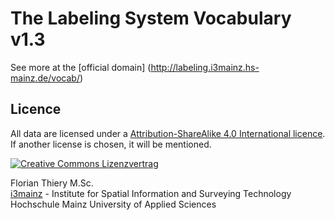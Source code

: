 # The Labeling System Vocabulary v1.3

See more at the [official domain] (http://labeling.i3mainz.hs-mainz.de/vocab/)

## Licence

All data are licensed under a <a rel="license" href="http://creativecommons.org/licenses/by-sa/4.0/">Attribution-ShareAlike 4.0 International licence</a>. If another license is chosen, it will be mentioned.

<a rel="license" href="http://creativecommons.org/licenses/by-sa/4.0/"><img alt="Creative Commons Lizenzvertrag" style="border-width:0" src="http://i.creativecommons.org/l/by-sa/4.0/88x31.png" /></a>

Florian Thiery M.Sc.
<br />
[i3mainz](http://i3mainz.hs-mainz.de/en/institute) - Institute for Spatial Information and Surveying Technology
<br />
Hochschule Mainz University of Applied Sciences